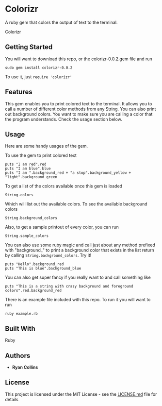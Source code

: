 # Colorizr

A ruby gem that colors the output of text to the terminal.

Colorizr

## Getting Started
You will want to download this repo, or the colorizr-0.0.2.gem file and run
```
sudo gem install colorizr-0.0.2
```

To use it, just `require 'colorizr'`

## Features
This gem enables you to print colored text to the terminal.  It allows you to call a number of different color methods from any String.  You can also print out background colors.  You want to make sure you are calling a color that the program understands.  Check the usage section below.


## Usage
Here are some handy usages of the gem.

To use the gem to print colored text
```
puts "I am red".red
puts "I am blue".blue
puts "I am ".background_red + "a stop".background_yellow + "light".background_green
```

To get a list of the colors available once this gem is loaded
```
String.colors
```
Which will list out the available colors.  To see the available background colors
```
String.background_colors
```


Also, to get a sample printout of every color, you can run
```
String.sample_colors
```

You can also use some ruby magic and call just about any method prefixed with "background_" to print a background color that exists in the list return by calling `String.background_colors`.  Try it!

```
puts "Hello".background_red
puts "This is blue".background_blue
```

You can also get super fancy if you really want to and call something like
```
puts "This is a string with crazy background and foreground colors".red.background_red
```


There is an example file included with this repo.  To run it you will want to run
```
ruby example.rb
```

## Built With
Ruby

## Authors

* **Ryan Collins**

## License

This project is licensed under the MIT License - see the [LICENSE.md](LICENSE.md) file for details
